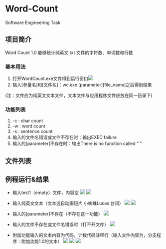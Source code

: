 # Word-Count
Software Engineering Task

## 项目简介

Word Count 1.0 能够统计纯英文 txt 文件的字符数、单词数和行数

### 基本用法
 1. 打开WordCount.exe文件得到运行窗口![](https://i.imgur.com/0dX4HNk.png)
 2. 输入[参量名]和[文件名]：wc.exe [parameter][file_name]之后得到结果
 
(注：文件应为纯英文文本文件，文本文件与应用程序文件应放在同一目录下)
### 功能列表
1. -c : char count
2. -w : word count
3. -s : sentence count
4. 输入的文件名错误或文件不存在时：输出EXEC failure
5. 输入的[parameter]不存在时：输出There is no function called "   "

## 文件列表

## 例程运行&结果



- 输入test1（empty）文件，内容空
![](https://i.imgur.com/lBMivyH.png)
![](https://i.imgur.com/q7HOLD4.png)

- 输入纯英文文本（文本选自动画短片 小蜘蛛Lucas 台词）
![](https://i.imgur.com/P6ZtpEx.png)
![](https://i.imgur.com/VL0ej7C.png)
- 输入的[parameter]不存在（不存在这一功能）
![](https://i.imgur.com/CXDj9Vh.png)

- 输入的文件不存在或文件名错误时（打不开文件）
![](https://i.imgur.com/EoFTxc0.png)

- 附加功能输入的文本内容为代码，计数代码注释行（输入文件内容为，分支程序：附加功能1.0的文本）
![](https://i.imgur.com/OrIgVrm.png)
![](https://i.imgur.com/wFXfbIa.png)
![](https://i.imgur.com/N4ML0fU.png)

